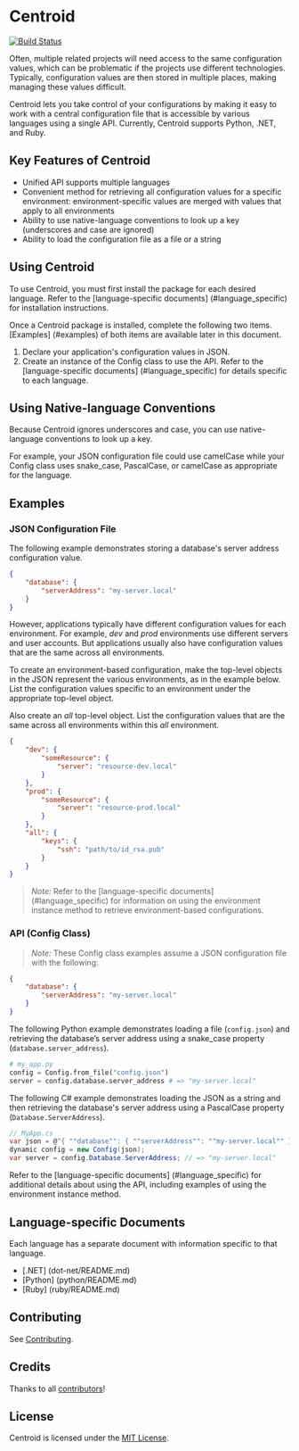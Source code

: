 # Centroid

[![Build Status](https://travis-ci.org/ResourceDataInc/Centroid.png?branch=master)](https://travis-ci.org/ResourceDataInc/Centroid)

Often, multiple related projects will need access to the same configuration values, which can be problematic if the projects use different technologies. Typically, configuration values are then stored in multiple places, making managing these values difficult. 

Centroid lets you take control of your configurations by making it easy to work with a central configuration file that is accessible by various languages using a single API. Currently, Centroid supports Python, .NET, and Ruby.

## Key Features of Centroid

+ Unified API supports multiple languages
+ Convenient method for retrieving all configuration values for a specific environment: environment-specific values are merged with values that apply to all environments 
+ Ability to use native-language conventions to look up a key (underscores and case are ignored)
+ Ability to load the configuration file as a file or a string

## Using Centroid

To use Centroid, you must first install the package for each desired language. Refer to the [language-specific documents] (#language_specific) for installation instructions.

Once a Centroid package is installed, complete the following two items. [Examples] (#examples) of both items are available later in this document.

1. Declare your application's configuration values in JSON. 
1. Create an instance of the Config class to use the API. Refer to the [language-specific documents] (#language_specific) for details specific to each language.

## Using Native-language Conventions
Because Centroid ignores underscores and case, you can use native-language conventions to look up a key. 

For example, your JSON configuration file could use camelCase while your Config class uses snake_case, PascalCase, or camelCase as appropriate for the language.

## <a name="examples"></a>Examples

### JSON Configuration File

The following example demonstrates storing a database's server address configuration value.
```json
{
    "database": {
        "serverAddress": "my-server.local"
    }
}
```
However, applications typically have different configuration values for each environment. For example, *dev* and *prod* environments use different servers and user accounts. But applications usually also have configuration values that are the same across all environments. 

To create an environment-based configuration, make the top-level objects in the JSON represent the various environments, as in the example below. List the configuration values specific to an environment under the appropriate top-level object. 

Also create an *all* top-level object. List the configuration values that are the same across all environments within this *all* environment.


```json
{
    "dev": {
        "someResource": {
            "server": "resource-dev.local"
        }
    },
    "prod": {
        "someResource": {
            "server": "resource-prod.local"
        }
    },
    "all": {
        "keys": {
            "ssh": "path/to/id_rsa.pub"
        }
    }
}
```
> *Note:*	Refer to the [language-specific documents] (#language_specific) for information on using the environment instance method to retrieve environment-based configurations.

### API (Config Class)
> *Note:*	These Config class examples assume a JSON configuration file with the following: 

```json
{
    "database": {
        "serverAddress": "my-server.local"
    }
}
```
The following Python example demonstrates loading a file (`config.json`) and retrieving the database’s server address using a snake_case property (`database.server_address`). 

```py
# my_app.py
config = Config.from_file("config.json")
server = config.database.server_address # => "my-server.local"
```
The following C# example demonstrates loading the JSON as a string and then retrieving the database's server address using a PascalCase property (`Database.ServerAddress`).

```cs
// MyApp.cs
var json = @"{ ""database"": { ""serverAddress"": ""my-server.local"" } }";
dynamic config = new Config(json);
var server = config.Database.ServerAddress; // => "my-server.local"
```
Refer to the [language-specific documents] (#language_specific) for additional details about using the API, including examples of using the environment instance method.

## <a name="language_specific"></a>Language-specific Documents
Each language has a separate document with information specific to that language. 

* [.NET] (dot-net/README.md)
* [Python] (python/README.md)
* [Ruby] (ruby/README.md)

## Contributing

See [Contributing](CONTRIBUTING.md).

## Credits

Thanks to all [contributors](https://github.com/ResourceDataInc/Centroid/graphs/contributors)!

## License

Centroid is licensed under the [MIT License](LICENSE.txt).

